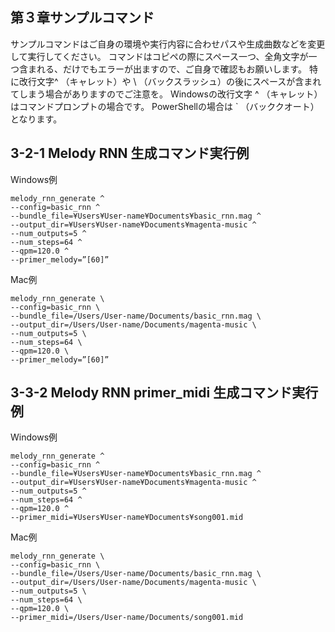 ## 第３章サンプルコマンド
サンプルコマンドはご自身の環境や実行内容に合わせパスや生成曲数などを変更して実行してください。 コマンドはコピペの際にスペース一つ、全角文字が一つ含まれる、だけでもエラーが出ますので、ご自身で確認もお願いします。 特に改行文字^ （キャレット）や \ （バックスラッシュ）の後にスペースが含まれてしまう場合がありますのでご注意を。 Windowsの改行文字 ^ （キャレット）はコマンドプロンプトの場合です。 PowerShellの場合は ` （バッククオート）となります。

## 3-2-1 Melody RNN 生成コマンド実行例

Windows例
```
melody_rnn_generate ^
--config=basic_rnn ^
--bundle_file=¥Users¥User-name¥Documents¥basic_rnn.mag ^
--output_dir=¥Users¥User-name¥Documents¥magenta-music ^
--num_outputs=5 ^
--num_steps=64 ^
--qpm=120.0 ^
--primer_melody=”[60]”
```

Mac例
```
melody_rnn_generate \
--config=basic_rnn \
--bundle_file=/Users/User-name/Documents/basic_rnn.mag \
--output_dir=/Users/User-name/Documents/magenta-music \
--num_outputs=5 \
--num_steps=64 \
--qpm=120.0 \
--primer_melody=”[60]”
```

## 3-3-2 Melody RNN primer_midi 生成コマンド実行例

Windows例
```
melody_rnn_generate ^
--config=basic_rnn ^
--bundle_file=¥Users¥User-name¥Documents¥basic_rnn.mag ^
--output_dir=¥Users¥User-name¥Documents¥magenta-music ^
--num_outputs=5 ^
--num_steps=64 ^
--qpm=120.0 ^
--primer_midi=¥Users¥User-name¥Documents¥song001.mid
```

Mac例
```
melody_rnn_generate \
--config=basic_rnn \
--bundle_file=/Users/User-name/Documents/basic_rnn.mag \
--output_dir=/Users/User-name/Documents/magenta-music \
--num_outputs=5 \
--num_steps=64 \
--qpm=120.0 \
--primer_midi=/Users/User-name/Documents/song001.mid
```
